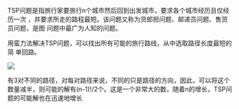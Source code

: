    TSP问题是指旅行家要旅行n个城市然后回到出发城市，要求各个城市经历且仅经历一次
 ，并要求所走的路程最短。该问题又称为货郎担问题、邮递员问题、售货员问题，是图
 问题中最广为人知的问题。

   用蛮力法解决TSP问题，可以找出所有可能的旅行路线，从中选取路径长度最短的简
   单回路。

![](https://i.imgur.com/DJtnmj9.png)

有3对不同的路径，对每对路径来说，不同的只是路径的方向，因此，可以将这个数量减半，则可能的解有(n-1)!/2个。这是一个非常大的数，随着n的增长，TSP问题的可能解也在迅速地增长